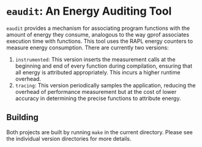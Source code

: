 # ``eaudit``: An Energy Auditing Tool

``eaudit`` provides a mechanism for associating program functions with the amount of energy they consume, analogous to the way gprof associates execution time with functions. This tool uses the RAPL energy counters to measure energy consumption. There are currently two versions:

1. ``instrumented``: This version inserts the measurement calls at the beginning and end of every function during compilation, ensuring that all energy is attributed appropriately. This incurs a higher runtime overhead.
2. ``tracing``: This version periodically samples the application, reducing the overhead of performance measurement but at the cost of lower accuracy in determining the precise functions to attribute energy.

## Building
Both projects are built by running ``make`` in the current directory. Please see the individual version directories for more details.
